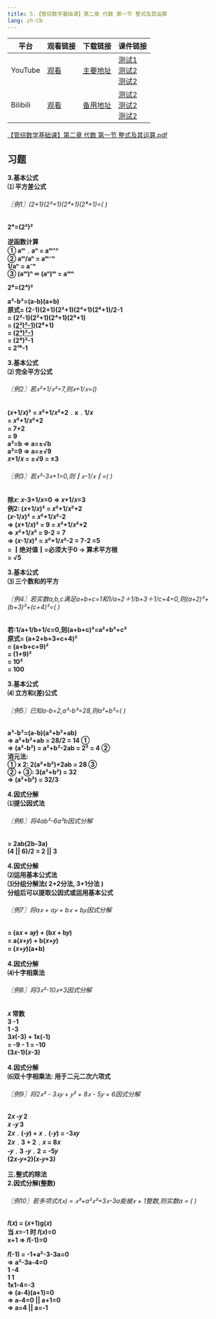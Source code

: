 ```yaml
---
title: 5.【管综数学基础课】第二章 代数 第一节 整式及其运算
lang: zh-CN
---
```


| 平台       | 观看链接   | 下载链接     | 课件链接         |
|----------|--------|----------|--------------|
| YouTube  | [观看]() | [主要地址]() | [测试1]()<br/>[测试2]()<br/>[测试2]()  |
| Bilibili | [观看]() | [备用地址]() | [测试2]()<br/>[测试2]()<br/>[测试2]()      |

[【管综数学基础课】第二章 代数 第一节 整式及其运算.pdf](/math%2F1.%E6%95%B0%E5%AD%A6-%E5%9F%BA%E7%A1%80%E7%9F%A5%E8%AF%86%2F5.%E3%80%90%E7%AE%A1%E7%BB%BC%E6%95%B0%E5%AD%A6%E5%9F%BA%E7%A1%80%E8%AF%BE%E3%80%91%E7%AC%AC%E4%BA%8C%E7%AB%A0%20%E4%BB%A3%E6%95%B0%20%E7%AC%AC%E4%B8%80%E8%8A%82%20%E6%95%B4%E5%BC%8F%E5%8F%8A%E5%85%B6%E8%BF%90%E7%AE%97%2F%E3%80%90%E7%AE%A1%E7%BB%BC%E6%95%B0%E5%AD%A6%E5%9F%BA%E7%A1%80%E8%AF%BE%E3%80%91%E7%AC%AC%E4%BA%8C%E7%AB%A0%20%E4%BB%A3%E6%95%B0%20%E7%AC%AC%E4%B8%80%E8%8A%82%20%E6%95%B4%E5%BC%8F%E5%8F%8A%E5%85%B6%E8%BF%90%E7%AE%97.pdf)

## 习题
<div style="font-weight: bold;">

3.基本公式  
⑴ 平方差公式  
###### 〖例1〗(2+1)(2²+1)(2⁴+1)(2⁸+1)=( )
2⁴=(2²)²  

逆函数计算  
① aᵐ﹒aⁿ = aᵐ⁺ⁿ  
② aᵐ/aⁿ = aᵐ⁻ⁿ     
1/aⁿ = a⁻ⁿ  
③ (aᵐ)ⁿ ⬄ (aⁿ)ᵐ = aᵐⁿ  

2⁸=(2⁴)²  

a²-b²=(a-b)(a+b)  
原式= (2-1)(2+1)(2²+1)(2⁴+1)(2⁸+1)/2-1  
= (2²-1)(2²+1)(2⁴+1)(2⁸+1)  
= [(2²)²-1)](2⁴+1)(2⁸+1)  
= [(2⁴)²-1](2⁸+1)  
= (2⁸)²-1  
= 2¹⁶-1  



3.基本公式  
⑵ 完全平方公式  
###### 〖例2〗若𝑥²+1/𝑥²=7,则𝑥+1/𝑥=()
(𝑥+1/𝑥)² = 𝑥²+1/𝑥²+2﹒x﹒1/𝑥  
= 𝑥²+1/𝑥²+2  
= 7+2  
= 9  
a²=b ⇒ a=±√b  
a²=9 ⇒ a=±√9  
𝑥+1/𝑥 = ±√9 = ±3  


###### 〖例3〗若𝑥²-3𝑥+1=0,则┃𝑥-1/𝑥┃=( )
除𝑥: 𝑥-3+1/𝑥=0 ⇒ 𝑥+1/𝑥=3  
例2: (𝑥+1/𝑥)² = 𝑥²+1/𝑥²+2  
(𝑥-1/𝑥)² = 𝑥²+1/𝑥²-2  
      => (𝑥+1/𝑥)² = 9 = 𝑥²+1/𝑥²+2  
      => 𝑥²+1/𝑥² = 9-2 = 7  
      => (𝑥-1/𝑥)² = 𝑥²+1/𝑥²-2 = 7-2 =5  
      = ┃绝对值┃=必须大于0 → 算术平方根   
      = √5  



3.基本公式          
⑶ 三个数和的平方  
###### 〖例4〗若实数a,b,c满足a+b+c=1和1/a+2＋1/b+3＋1/c+4=0,则(a+2)²+(b+3)²+(c+4)²=( )
若:1/a+1/b+1/c=0,则(a+b+c)²=a²+b²+c²  
原式= (a+2+b+3+c+4)²  
= (a+b+c+9)²  
= (1+9)²  
= 10²  
= 100  



3.基本公式    
⑷ 立方和(差)公式
###### 〖例5〗已知a-b=2,a³-b³=28,则a²+b²=( )
a³-b³=(a-b)(a²+b²+ab)       
=> a²+b²+ab = 28/2 = 14 ①  
=> (a²-b²) = a²+b²-2ab = 2² = 4 ②  
消元法:  
① x 2: 2(a²+b²)+2ab = 28 ③  
② + ③: 3(a²+b²) = 32  
=> (a²+b²) = 32/3  


4.因式分解   
⑴提公因式法
###### 〖例6〗将4ab²-6a²b因式分解         
= 2ab(2b-3a)  
(4 || 6)/2 = 2 || 3  


4.因式分解  
⑵运用基本公式法  
⑶分组分解法( 2+2分法, 3+1分法 )  
分组后可以提取公因式或运用基本公式  
###### 〖例7〗将a𝑥 + a𝑦 + b𝑥 + b𝑦因式分解
= (a𝑥 + a𝑦) + (b𝑥 + b𝑦)  
= a(𝑥+𝑦) + b(𝑥+𝑦)  
= (𝑥+𝑦)(a+b)  


4.因式分解  
⑷十字相乘法  
###### 〖例8〗将3𝑥²-10𝑥+3因式分解
𝑥  常数  
3  -1  
1  -3  
3𝑥(-3) + 1x(-1)   
= -9 - 1 = -10   
(3𝑥-1)(𝑥-3)   

4.因式分解  
⑹双十字相乘法: 用于二元二次六项式  
###### 〖例9〗将2𝑥² - 3𝑥𝑦 + 𝑦² + 8𝑥 - 5𝑦 + 6因式分解
2𝑥  -𝑦   2  
𝑥   -𝑦   3  
2𝑥﹒(-𝑦) + 𝑥﹒(-𝑦) = -3𝑥𝑦  
2𝑥﹒3 + 2﹒𝑥 = 8𝑥  
-𝑦﹒3 -𝑦﹒2 = -5𝑦  
(2𝑥-𝑦+2)(𝑥-𝑦+3)  


三.整式的除法  
2.因式分解(整数)  
###### 〖例10〗若多项式𝑓(𝑥) = 𝑥³+a²𝑥²+3𝑥-3a能被𝑥 + 1整数,则实数a = (  )
𝑓(𝑥) = (𝑥+1)g(𝑥)  
当 𝑥=-1 时 𝑓(𝑥)=0  
x+1 => 𝑓(-1)=0  

𝑓(-1) = -1+a²-3-3a=0  
=> a²-3a-4=0  
1  -4  
1  1  
1x1-4=-3  
=> (a-4)(a+1)=0  
=> a-4=0 || a+1=0  
=> a=4 || a=-1  




</div>


